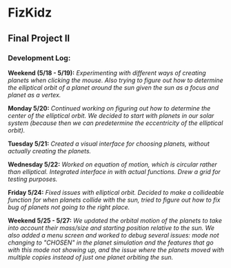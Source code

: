 # FizKidz
## Final Project II


### Development Log:

**Weekend (5/18 - 5/19):** 
*Experimenting with different ways of creating planets when clicking the mouse. Also trying to figure out how to determine the elliptical orbit of a planet around the sun given the sun as a focus and planet as a vertex.*

**Monday 5/20:** 
*Continued working on figuring out how to determine the center of the elliptical orbit. We decided to start with planets in our solar system (because then we can predetermine the eccentricity of the elliptical orbit).*

**Tuesday 5/21:**
*Created a visual interface for choosing planets, without actually creating the planets.*

**Wednesday 5/22:** 
*Worked on equation of motion, which is circular rather than elliptical. Integrated interface in with actual functions. Drew a grid for testing purposes.*

**Friday 5/24:**
*Fixed issues with elliptical orbit. Decided to make a collideable function for when planets collide with the sun, tried to figure out how to fix bug of planets not going to the right place.*

**Weekend 5/25 - 5/27:**
*We updated the orbital motion of the planets to take into account their mass/size and starting position relative to the sun. We also added a menu screen and worked to debug several issues: mode not changing to "CHOSEN" in the planet simulation and the features that go with this mode not showing up, and the issue where the planets moved with multiple copies instead of just one planet orbiting the sun.*